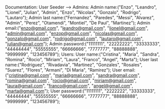 Documentation:
User Seeder -->
    Admins:
        Admin name:("Enzo", "Leandro", "Lionel", "Julian", "Admin", "Enzo", "Nicolas", "Gonzalo", "Rodrigo", "Lautaro");
        Admin last name:("Fernandez", "Paredes", "Messi", "Alvarez", "Admin", "Perez", "Otamendi", "Montiel", "De Paul", "Martinez");
        Admin email:("enzo@gmail.com", "leandro@gmail.com", "lionel@gmail.com", "admin@gmail.com", "enzop@gmail.com", "nicolas@gmail.com", "gonzalo@gmail.com", "rodrigo@gmail.com", "lautaro@gmail.com", "julian@gmail.com");
        Admin password:("11111111", "22222222", "33333333", "44444444", "55555555", "66666666", "7777777", "88888888", "9999999", "123456789");
    Users:
        User name:("Cristina", "Maria", "Sandra", "Romina", "Rocio", "Miriam", "Laura", "Franco", "Angel", "Marta");
        User last name:("Rodriguez", "Rivadavia", "Martinez", "Gonzales", "Rosales", "Suarez", "Flores", "Armani", "Di Maria", "Ramirez");
        User email:("cristina@gmail.com", "maria@gmail.com", "sandra@gmail.com", "romina@gmail.com", "rocio@gmail.com", "miriam@gmail.com", "laura@gmail.com", "franco@gmail.com", "angel@gmail.com", "marta@gmail.com");
        User password:("11111111", "2222222", "33333333", "44444444", "55555555", "66666666", "7777777", "88888888", "9999999", "123456789");